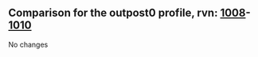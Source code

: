 ## Comparison for the outpost0 profile, rvn: [1008](https://github.com/PRO100KatYT/FortniteProfileRevisions/tree/main/profiles/outpost0/1008%20outpost0.json)-[1010](https://github.com/PRO100KatYT/FortniteProfileRevisions/tree/main/profiles/outpost0/1010%20outpost0.json)

No changes
